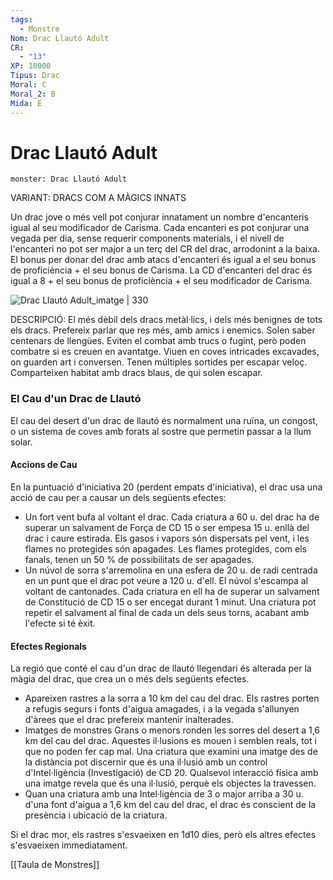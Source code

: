 ```yaml
---
tags:
  - Monstre
Nom: Drac Llautó Adult
CR:
  - "13"
XP: 10000
Tipus: Drac
Moral: C
Moral_2: B
Mida: E
---
```

# Drac Llautó Adult

```statblock
monster: Drac Llautó Adult
```

VARIANT: DRACS COM A MÀGICS INNATS

Un drac jove o més vell pot conjurar innatament un nombre d'encanteris igual al seu modificador de Carisma. Cada encanteri es pot conjurar una vegada per dia, sense requerir components materials, i el nivell de l'encanteri no pot ser major a un terç del CR del drac, arrodonint a la baixa. El bonus per donar del drac amb atacs d'encanteri és igual a el seu bonus de proficiència + el seu bonus de Carisma. La CD d'encanteri del drac és igual a 8 + el seu bonus de proficiència + el seu modificador de Carisma.

![Drac Llautó Adult_imatge | 330](https://i.pinimg.com/564x/78/11/46/78114632dd94d2741bc7a272eafdffc1.jpg)

DESCRIPCIÓ: 
El més dèbil dels dracs metàl·lics, i dels més benignes de tots els dracs. Prefereix parlar que res més, amb amics i enemics. Solen saber centenars de llengües. Eviten el combat amb trucs o fugint, però poden combatre si es creuen en avantatge. Viuen en coves intricades excavades, on guarden art i conversen. Tenen múltiples sortides per escapar veloç. Comparteixen habitat amb dracs blaus, de qui solen escapar.
### El Cau d'un Drac de Llautó

El cau del desert d'un drac de llautó és normalment una ruïna, un congost, o un sistema de coves amb forats al sostre que permetin passar a la llum solar.
#### Accions de Cau

En la puntuació d'iniciativa 20 (perdent empats d'iniciativa), el drac usa una acció de cau per a causar un dels següents efectes:

- Un fort vent bufa al voltant el drac. Cada criatura a 60 u. del drac ha de superar un salvament de Força de CD 15 o ser empesa 15 u. enllà del drac i caure estirada. Els gasos i vapors són dispersats pel vent, i les flames no protegides són apagades. Les flames protegides, com els fanals, tenen un 50 % de possibilitats de ser apagades.
- Un núvol de sorra s'arremolina en una esfera de 20 u. de radi centrada en un punt que el drac pot veure a 120 u. d'ell. El núvol s'escampa al voltant de cantonades. Cada criatura en ell ha de superar un salvament de Constitució de CD 15 o ser encegat durant 1 minut. Una criatura pot repetir el salvament al final de cada un dels seus torns, acabant amb l'efecte si té èxit.
#### Efectes Regionals

La regió que conté el cau d'un drac de llautó llegendari és alterada per la màgia del drac, que crea un o més dels següents efectes.

- Apareixen rastres a la sorra a 10 km del cau del drac. Els rastres porten a refugis segurs i fonts d'aigua amagades, i a la vegada s'allunyen d'àrees que el drac prefereix mantenir inalterades.
- Imatges de monstres Grans o menors ronden les sorres del desert a 1,6 km del cau del drac. Aquestes il·lusions es mouen i semblen reals, tot i que no poden fer cap mal. Una criatura que examini una imatge des de la distància pot discernir que és una il·lusió amb un control d'Intel·ligència (Investigació) de CD 20. Qualsevol interacció física amb una imatge revela que és una il·lusió, perquè els objectes la travessen.
- Quan una criatura amb una Intel·ligència de 3 o major arriba a 30 u. d'una font d'aigua a 1,6 km del cau del drac, el drac és conscient de la presència i ubicació de la criatura.

Si el drac mor, els rastres s'esvaeixen en 1d10 dies, però els altres efectes s'esvaeixen immediatament.


[[Taula de Monstres]]

